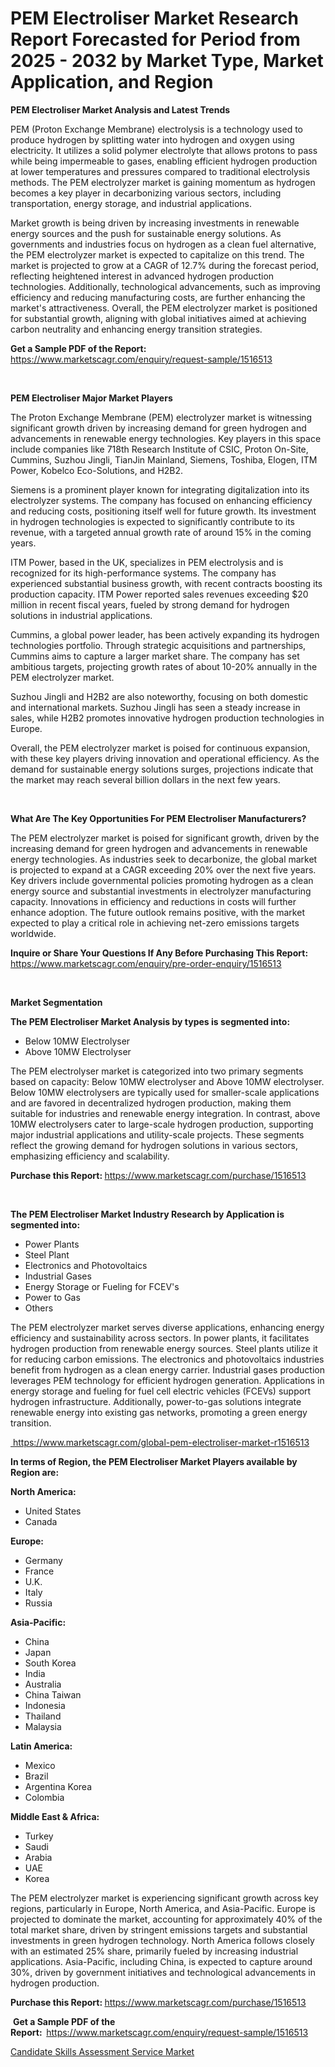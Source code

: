 <p><h1>PEM Electroliser Market Research Report Forecasted for Period from 2025 -  2032 by Market Type, Market Application, and Region</h1></p><p><strong>PEM Electroliser Market Analysis and Latest Trends</strong></p>
<p><p>PEM (Proton Exchange Membrane) electrolysis is a technology used to produce hydrogen by splitting water into hydrogen and oxygen using electricity. It utilizes a solid polymer electrolyte that allows protons to pass while being impermeable to gases, enabling efficient hydrogen production at lower temperatures and pressures compared to traditional electrolysis methods. The PEM electrolyzer market is gaining momentum as hydrogen becomes a key player in decarbonizing various sectors, including transportation, energy storage, and industrial applications.</p><p>Market growth is being driven by increasing investments in renewable energy sources and the push for sustainable energy solutions. As governments and industries focus on hydrogen as a clean fuel alternative, the PEM electrolyzer market is expected to capitalize on this trend. The market is projected to grow at a CAGR of 12.7% during the forecast period, reflecting heightened interest in advanced hydrogen production technologies. Additionally, technological advancements, such as improving efficiency and reducing manufacturing costs, are further enhancing the market's attractiveness. Overall, the PEM electrolyzer market is positioned for substantial growth, aligning with global initiatives aimed at achieving carbon neutrality and enhancing energy transition strategies.</p></p>
<p><strong>Get a Sample PDF of the Report:&nbsp;</strong> <a href="https://www.marketscagr.com/enquiry/request-sample/1516513?utm_campaign=3271&utm_medium=2&utm_source=Github&utm_content=ia&utm_term=30032025&utm_id=pem-electroliser">https://www.marketscagr.com/enquiry/request-sample/1516513</a></p>
<p>&nbsp;</p>
<p><strong>PEM Electroliser Major Market Players</strong></p>
<p><p>The Proton Exchange Membrane (PEM) electrolyzer market is witnessing significant growth driven by increasing demand for green hydrogen and advancements in renewable energy technologies. Key players in this space include companies like 718th Research Institute of CSIC, Proton On-Site, Cummins, Suzhou Jingli, TianJin Mainland, Siemens, Toshiba, Elogen, ITM Power, Kobelco Eco-Solutions, and H2B2.</p><p>Siemens is a prominent player known for integrating digitalization into its electrolyzer systems. The company has focused on enhancing efficiency and reducing costs, positioning itself well for future growth. Its investment in hydrogen technologies is expected to significantly contribute to its revenue, with a targeted annual growth rate of around 15% in the coming years.</p><p>ITM Power, based in the UK, specializes in PEM electrolysis and is recognized for its high-performance systems. The company has experienced substantial business growth, with recent contracts boosting its production capacity. ITM Power reported sales revenues exceeding $20 million in recent fiscal years, fueled by strong demand for hydrogen solutions in industrial applications.</p><p>Cummins, a global power leader, has been actively expanding its hydrogen technologies portfolio. Through strategic acquisitions and partnerships, Cummins aims to capture a larger market share. The company has set ambitious targets, projecting growth rates of about 10-20% annually in the PEM electrolyzer market.</p><p>Suzhou Jingli and H2B2 are also noteworthy, focusing on both domestic and international markets. Suzhou Jingli has seen a steady increase in sales, while H2B2 promotes innovative hydrogen production technologies in Europe.</p><p>Overall, the PEM electrolyzer market is poised for continuous expansion, with these key players driving innovation and operational efficiency. As the demand for sustainable energy solutions surges, projections indicate that the market may reach several billion dollars in the next few years.</p></p>
<p>&nbsp;</p>
<p><strong>What Are The Key Opportunities For PEM Electroliser Manufacturers?</strong></p>
<p><p>The PEM electrolyzer market is poised for significant growth, driven by the increasing demand for green hydrogen and advancements in renewable energy technologies. As industries seek to decarbonize, the global market is projected to expand at a CAGR exceeding 20% over the next five years. Key drivers include governmental policies promoting hydrogen as a clean energy source and substantial investments in electrolyzer manufacturing capacity. Innovations in efficiency and reductions in costs will further enhance adoption. The future outlook remains positive, with the market expected to play a critical role in achieving net-zero emissions targets worldwide.</p></p>
<p><strong>Inquire or Share Your Questions If Any Before Purchasing This Report:</strong> <a href="https://www.marketscagr.com/enquiry/pre-order-enquiry/1516513?utm_campaign=3271&utm_medium=2&utm_source=Github&utm_content=ia&utm_term=30032025&utm_id=pem-electroliser">https://www.marketscagr.com/enquiry/pre-order-enquiry/1516513</a></p>
<p>&nbsp;</p>
<p><strong>Market Segmentation</strong></p>
<p><strong>The PEM Electroliser Market Analysis by types is segmented into:</strong></p>
<p><ul><li>Below 10MW Electrolyser</li><li>Above 10MW Electrolyser</li></ul></p>
<p><p>The PEM electrolyser market is categorized into two primary segments based on capacity: Below 10MW electrolyser and Above 10MW electrolyser. Below 10MW electrolysers are typically used for smaller-scale applications and are favored in decentralized hydrogen production, making them suitable for industries and renewable energy integration. In contrast, above 10MW electrolysers cater to large-scale hydrogen production, supporting major industrial applications and utility-scale projects. These segments reflect the growing demand for hydrogen solutions in various sectors, emphasizing efficiency and scalability.</p></p>
<p><strong>Purchase this Report:&nbsp;</strong><a href="https://www.marketscagr.com/purchase/1516513?utm_campaign=3271&utm_medium=2&utm_source=Github&utm_content=ia&utm_term=30032025&utm_id=pem-electroliser">https://www.marketscagr.com/purchase/1516513</a></p>
<p>&nbsp;</p>
<p><strong>The PEM Electroliser Market Industry Research by Application is segmented into:</strong></p>
<p><ul><li>Power Plants</li><li>Steel Plant</li><li>Electronics and Photovoltaics</li><li>Industrial Gases</li><li>Energy Storage or Fueling for FCEV's</li><li>Power to Gas</li><li>Others</li></ul></p>
<p><p>The PEM electrolyzer market serves diverse applications, enhancing energy efficiency and sustainability across sectors. In power plants, it facilitates hydrogen production from renewable energy sources. Steel plants utilize it for reducing carbon emissions. The electronics and photovoltaics industries benefit from hydrogen as a clean energy carrier. Industrial gases production leverages PEM technology for efficient hydrogen generation. Applications in energy storage and fueling for fuel cell electric vehicles (FCEVs) support hydrogen infrastructure. Additionally, power-to-gas solutions integrate renewable energy into existing gas networks, promoting a green energy transition.</p></p>
<p><a href="https://www.marketscagr.com/global-pem-electroliser-market-r1516513?utm_campaign=3271&utm_medium=2&utm_source=Github&utm_content=ia&utm_term=30032025&utm_id=pem-electroliser">&nbsp;https://www.marketscagr.com/global-pem-electroliser-market-r1516513</a></p>
<p><strong>In terms of Region, the PEM Electroliser Market Players available by Region are:</strong></p>
<p>
    <p> <strong> North America: </strong>
        <ul>
            <li>United States</li>
            <li>Canada</li>
        </ul>
        </p> 
    <p> <strong> Europe: </strong>
        <ul>
            <li>Germany</li>
            <li>France</li>
            <li>U.K.</li>
            <li>Italy</li>
            <li>Russia</li>
        </ul>
        </p> 
    <p> <strong> Asia-Pacific: </strong>
        <ul>
            <li>China</li>
            <li>Japan</li>
            <li>South Korea</li>
            <li>India</li>
            <li>Australia</li>
            <li>China Taiwan</li>
            <li>Indonesia</li>
            <li>Thailand</li>
            <li>Malaysia</li>
        </ul>
        </p> 
    <p> <strong> Latin America: </strong>
        <ul>
            <li>Mexico</li>
            <li>Brazil</li>
            <li>Argentina Korea</li>
            <li>Colombia</li>
        </ul>
        </p> 
    <p> <strong> Middle East & Africa: </strong>
        <ul>
            <li>Turkey</li>
            <li>Saudi</li>
            <li>Arabia</li>
            <li>UAE</li>
            <li>Korea</li>
        </ul>
    </p>
    </p>
<p><p>The PEM electrolyzer market is experiencing significant growth across key regions, particularly in Europe, North America, and Asia-Pacific. Europe is projected to dominate the market, accounting for approximately 40% of the total market share, driven by stringent emissions targets and substantial investments in green hydrogen technology. North America follows closely with an estimated 25% share, primarily fueled by increasing industrial applications. Asia-Pacific, including China, is expected to capture around 30%, driven by government initiatives and technological advancements in hydrogen production.</p></p>
<p><strong>Purchase this Report: </strong><a href="https://www.marketscagr.com/purchase/1516513?utm_campaign=3271&utm_medium=2&utm_source=Github&utm_content=ia&utm_term=30032025&utm_id=pem-electroliser">https://www.marketscagr.com/purchase/1516513</a></p>
<p>&nbsp;<strong>Get a Sample PDF of the Report:&nbsp;&nbsp;</strong><a href="https://www.marketscagr.com/enquiry/request-sample/1516513?utm_campaign=3271&utm_medium=2&utm_source=Github&utm_content=ia&utm_term=30032025&utm_id=pem-electroliser">https://www.marketscagr.com/enquiry/request-sample/1516513</a></p>
<p><strong></strong></p>
<p><p><a href="https://github.com/usraceby/Market-Research-Report-List-1/blob/main/candidate-skills-assessment-service-market.md?utm_campaign=3271&utm_medium=2&utm_source=Github&utm_content=ia&utm_term=30032025&utm_id=pem-electroliser">Candidate Skills Assessment Service Market</a></p></p>